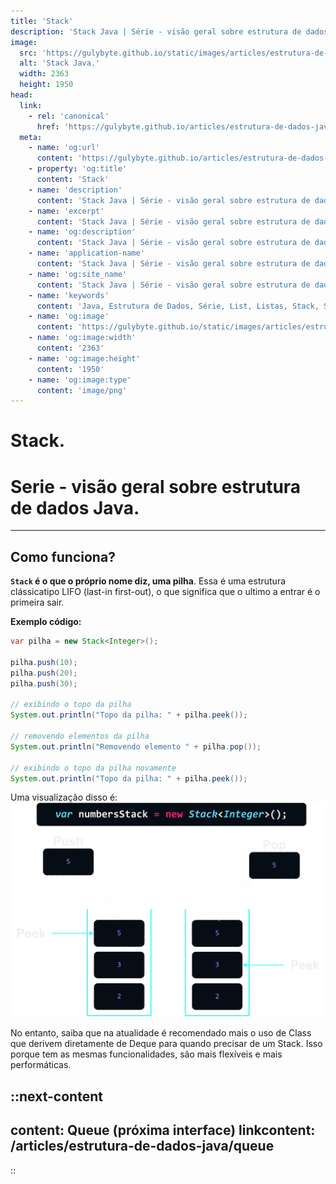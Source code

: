 ```yaml
---
title: 'Stack'
description: 'Stack Java | Série - visão geral sobre estrutura de dados Java.'
image:
  src: 'https://gulybyte.github.io/static/images/articles/estrutura-de-dados-java/stack.png'
  alt: 'Stack Java.'
  width: 2363
  height: 1950
head:
  link:
    - rel: 'canonical'
      href: 'https://gulybyte.github.io/articles/estrutura-de-dados-java'
  meta:
    - name: 'og:url'
      content: 'https://gulybyte.github.io/articles/estrutura-de-dados-java'
    - property: 'og:title'
      content: 'Stack'
    - name: 'description'
      content: 'Stack Java | Série - visão geral sobre estrutura de dados Java.'
    - name: 'excerpt'
      content: 'Stack Java | Série - visão geral sobre estrutura de dados Java.'
    - name: 'og:description'
      content: 'Stack Java | Série - visão geral sobre estrutura de dados Java.'
    - name: 'application-name'
      content: 'Stack Java | Série - visão geral sobre estrutura de dados Java.'
    - name: 'og:site_name'
      content: 'Stack Java | Série - visão geral sobre estrutura de dados Java.'
    - name: 'keywords'
      content: 'Java, Estrutura de Dados, Série, List, Listas, Stack, Stack Java'
    - name: 'og:image'
      content: 'https://gulybyte.github.io/static/images/articles/estrutura-de-dados-java/stack.png'
    - name: 'og:image:width'
      content: '2363'
    - name: 'og:image:height'
      content: '1950'
    - name: 'og:image:type'
      content: 'image/png'
---
```


# Stack.

<h1 style="text-align: left; padding: 0em 0em !important; font-size: 2em">Serie - visão geral sobre estrutura de dados Java.</h1>

---

## Como funciona?

**`Stack` é o que o próprio nome diz, uma pilha**. Essa é uma estrutura clássicatipo LIFO (last-in first-out), o que significa que o ultimo a entrar é o primeira sair.

**Exemplo código:**
```java
var pilha = new Stack<Integer>();

pilha.push(10);
pilha.push(20);
pilha.push(30);

// exibindo o topo da pilha
System.out.println("Topo da pilha: " + pilha.peek());

// removendo elementos da pilha
System.out.println("Removendo elemento " + pilha.pop());

// exibindo o topo da pilha novamente
System.out.println("Topo da pilha: " + pilha.peek());
```

Uma visualização disso é:
![Stack Java](/static/images/articles/estrutura-de-dados-java/stack.png)

No entanto, saiba que na atualidade é recomendado mais o uso de Class que derivem diretamente de Deque para quando precisar de um Stack. Isso porque tem as mesmas funcionalidades, são mais flexíveis e mais performáticas.

::next-content
---
content: Queue (próxima interface)
linkcontent: /articles/estrutura-de-dados-java/queue
---
::
